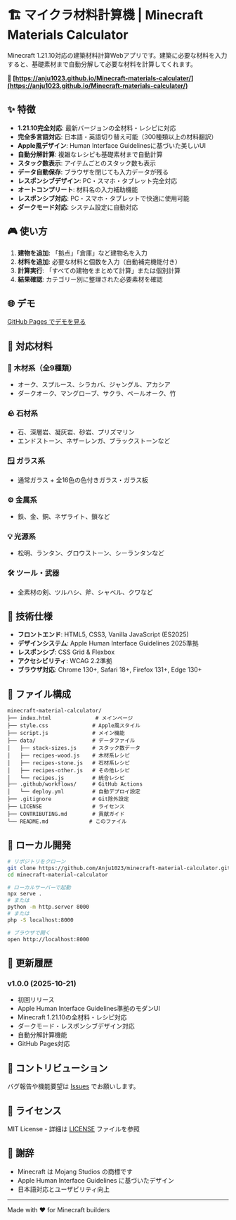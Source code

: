 # 🏗️ マイクラ材料計算機 | Minecraft Materials Calculator

Minecraft 1.21.10対応の建築材料計算Webアプリです。建築に必要な材料を入力すると、基礎素材まで自動分解して必要な材料を計算してくれます。

**🔗 [https://anju1023.github.io/Minecraft-materials-calculater/](https://anju1023.github.io/Minecraft-materials-calculater/)**

## ✨ 特徴

- **1.21.10完全対応**: 最新バージョンの全材料・レシピに対応
- **完全多言語対応**: 日本語・英語切り替え可能（300種類以上の材料翻訳）
- **Apple風デザイン**: Human Interface Guidelinesに基づいた美しいUI
- **自動分解計算**: 複雑なレシピも基礎素材まで自動計算
- **スタック数表示**: アイテムごとのスタック数も表示
- **データ自動保存**: ブラウザを閉じても入力データが残る
- **レスポンシブデザイン**: PC・スマホ・タブレット完全対応
- **オートコンプリート**: 材料名の入力補助機能
- **レスポンシブ対応**: PC・スマホ・タブレットで快適に使用可能
- **ダークモード対応**: システム設定に自動対応

## 🎮 使い方

1. **建物を追加**: 「拠点」「倉庫」など建物名を入力
2. **材料を追加**: 必要な材料と個数を入力（自動補完機能付き）
3. **計算実行**: 「すべての建物をまとめて計算」または個別計算
4. **結果確認**: カテゴリー別に整理された必要素材を確認

## 🌐 デモ

[GitHub Pages でデモを見る](https://Anju1023.github.io/minecraft-material-calculator/)

## 📱 対応材料

### 🌲 木材系（全9種類）
- オーク、スプルース、シラカバ、ジャングル、アカシア
- ダークオーク、マングローブ、サクラ、ペールオーク、竹

### 🪨 石材系
- 石、深層岩、凝灰岩、砂岩、プリズマリン
- エンドストーン、ネザーレンガ、ブラックストーンなど

### 🪟 ガラス系
- 通常ガラス + 全16色の色付きガラス・ガラス板

### ⚙️ 金属系
- 鉄、金、銅、ネザライト、鎖など

### 💡 光源系
- 松明、ランタン、グロウストーン、シーランタンなど

### 🛠️ ツール・武器
- 全素材の剣、ツルハシ、斧、シャベル、クワなど

## 🚀 技術仕様

- **フロントエンド**: HTML5, CSS3, Vanilla JavaScript (ES2025)
- **デザインシステム**: Apple Human Interface Guidelines 2025準拠
- **レスポンシブ**: CSS Grid & Flexbox
- **アクセシビリティ**: WCAG 2.2準拠
- **ブラウザ対応**: Chrome 130+, Safari 18+, Firefox 131+, Edge 130+

## 📁 ファイル構成

```
minecraft-material-calculator/
├── index.html              # メインページ
├── style.css              # Apple風スタイル
├── script.js              # メイン機能
├── data/                  # データファイル
│   ├── stack-sizes.js     # スタック数データ
│   ├── recipes-wood.js    # 木材系レシピ
│   ├── recipes-stone.js   # 石材系レシピ
│   ├── recipes-other.js   # その他レシピ
│   └── recipes.js         # 統合レシピ
├── .github/workflows/     # GitHub Actions
│   └── deploy.yml         # 自動デプロイ設定
├── .gitignore             # Git除外設定
├── LICENSE                # ライセンス
├── CONTRIBUTING.md        # 貢献ガイド
└── README.md             # このファイル
```

## 🔧 ローカル開発

```bash
# リポジトリをクローン
git clone https://github.com/Anju1023/minecraft-material-calculator.git
cd minecraft-material-calculator

# ローカルサーバーで起動
npx serve .
# または
python -m http.server 8000
# または
php -S localhost:8000

# ブラウザで開く
open http://localhost:8000
```

## 📝 更新履歴

### v1.0.0 (2025-10-21)
- 初回リリース
- Apple Human Interface Guidelines準拠のモダンUI
- Minecraft 1.21.10の全材料・レシピ対応
- ダークモード・レスポンシブデザイン対応
- 自動分解計算機能
- GitHub Pages対応

## 🤝 コントリビューション

バグ報告や機能要望は [Issues](https://github.com/Anju1023/minecraft-material-calculator/issues) でお願いします。

## 📄 ライセンス

MIT License - 詳細は [LICENSE](LICENSE) ファイルを参照

## 🙏 謝辞

- Minecraft は Mojang Studios の商標です
- Apple Human Interface Guidelines に基づいたデザイン
- 日本語対応とユーザビリティ向上

---

Made with ❤️ for Minecraft builders